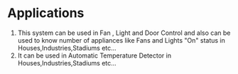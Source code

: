 # Applications
1. This system can be used in Fan , Light and Door Control and also can be used to know number of appliances like Fans and Lights "On" status in  Houses,Industries,Stadiums etc...
2. It can be used in Automatic Temperature Detector in Houses,Industries,Stadiums etc...
